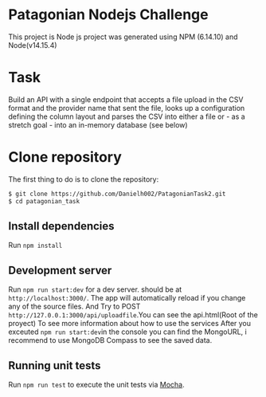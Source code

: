 # Patagonian Nodejs Challenge
This project is Node js project was generated using NPM (6.14.10) and Node(v14.15.4)

# Task
Build an API with a single endpoint that accepts a file upload in the CSV format and the provider name that sent the file, looks up a configuration defining the column layout and parses the CSV into either a file or - as a stretch goal - into an in-memory database (see below)

# Clone repository
The first thing to do is to clone the repository:
```sh
$ git clone https://github.com/Danielh002/PatagonianTask2.git
$ cd patagonian_task
```
## Install dependencies
Run `npm install`

## Development server
Run `npm run start:dev` for a dev server. should be at `http://localhost:3000/`. The app will automatically reload if you change any of the source files.
And Try to POST `http://127.0.0.1:3000/api/uploadfile`.You can see the api.html(Root of the proyect) To see more information about how to use the services
After you exceuted `npm run start:dev`in the console you can find the MongoURL, i recommend to use MongoDB Compass to see the saved data.

## Running unit tests
Run `npm run test` to execute the unit tests via [Mocha](https://mochajs.org/).
